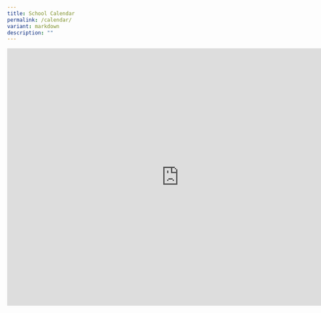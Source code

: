 ```yaml
---
title: School Calendar
permalink: /calendar/
variant: markdown
description: ""
---
```

<iframe scrolling="no" frameborder="0" height="600" width="800" style="border-width:0" src="https://calendar.google.com/calendar/embed?height=600&amp;wkst=1&amp;bgcolor=%234285F4&amp;ctz=Asia%2FSingapore&amp;title=Evergreen%20Primary%20School%20&amp;src=ZWdwc3B1YmxpY0BnbWFpbC5jb20&amp;src=ZW4uc2luZ2Fwb3JlI2hvbGlkYXlAZ3JvdXAudi5jYWxlbmRhci5nb29nbGUuY29t&amp;color=%230B8043&amp;color=%23F6BF26"></iframe>